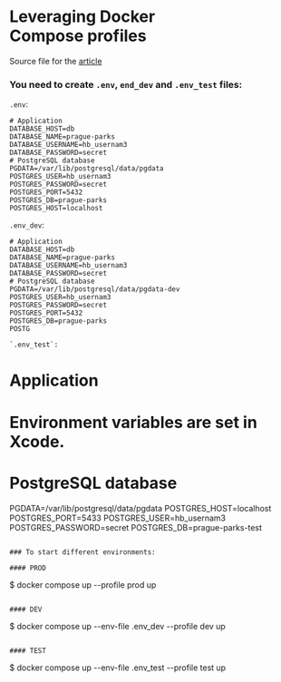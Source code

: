 # Leveraging Docker Compose profiles

Source file for the [article](https://medium.com/@kicsipixel/leveraging-docker-compose-profiles-01bb3b02c2fc)

### You need to create `.env`, `end_dev` and `.env_test` files:

`.env`:

```
# Application
DATABASE_HOST=db
DATABASE_NAME=prague-parks
DATABASE_USERNAME=hb_usernam3
DATABASE_PASSWORD=secret
# PostgreSQL database
PGDATA=/var/lib/postgresql/data/pgdata
POSTGRES_USER=hb_usernam3
POSTGRES_PASSWORD=secret
POSTGRES_PORT=5432
POSTGRES_DB=prague-parks
POSTGRES_HOST=localhost
```

`.env_dev`:

```
# Application
DATABASE_HOST=db
DATABASE_NAME=prague-parks
DATABASE_USERNAME=hb_usernam3
DATABASE_PASSWORD=secret
# PostgreSQL database
PGDATA=/var/lib/postgresql/data/pgdata-dev
POSTGRES_USER=hb_usernam3
POSTGRES_PASSWORD=secret
POSTGRES_PORT=5432
POSTGRES_DB=prague-parks
POSTG

`.env_test`:

```
# Application
# Environment variables are set in Xcode.
# PostgreSQL database
PGDATA=/var/lib/postgresql/data/pgdata
POSTGRES_HOST=localhost
POSTGRES_PORT=5433
POSTGRES_USER=hb_usernam3
POSTGRES_PASSWORD=secret
POSTGRES_DB=prague-parks-test
```

### To start different environments:

#### PROD

```
$ docker compose up --profile prod up
```

#### DEV

```
$ docker compose up --env-file .env_dev --profile dev up
```

#### TEST

```
$ docker compose up --env-file .env_test --profile test up
```
